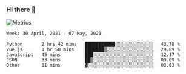 ### Hi there 👋

![Metrics](https://github.com/radoapx/radoapx/blob/main/github-metrics.svg)

<!--START_SECTION:waka-->
```text
Week: 30 April, 2021 - 07 May, 2021

Python       2 hrs 42 mins   ███████████░░░░░░░░░░░░░░   43.78 % 
Vue.js       1 hr 50 mins    ███████▒░░░░░░░░░░░░░░░░░   29.89 % 
JavaScript   45 mins         ███░░░░░░░░░░░░░░░░░░░░░░   12.17 % 
JSON         33 mins         ██▒░░░░░░░░░░░░░░░░░░░░░░   09.09 % 
Other        11 mins         ▓░░░░░░░░░░░░░░░░░░░░░░░░   03.03 % 
```
<!--END_SECTION:waka-->

<!--
**radoapx/radoapx** is a ✨ _special_ ✨ repository because its `README.md` (this file) appears on your GitHub profile.

Here are some ideas to get you started:

- 🔭 I’m currently working on ...
- 🌱 I’m currently learning ...
- 👯 I’m looking to collaborate on ...
- 🤔 I’m looking for help with ...
- 💬 Ask me about ...
- 📫 How to reach me: ...
- 😄 Pronouns: ...
- ⚡ Fun fact: ...
-->
